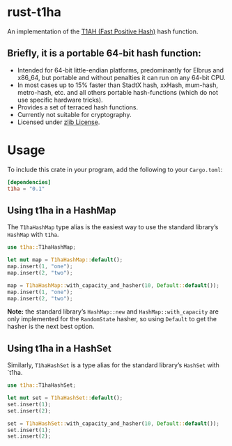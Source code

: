 rust-t1ha
===

An implementation of the [T1AH (Fast Positive Hash)](https://github.com/leo-yuriev/t1ha) hash function.

## Briefly, it is a portable 64-bit hash function:

* Intended for 64-bit little-endian platforms, predominantly for Elbrus and x86_64, but portable and without penalties it can run on any 64-bit CPU.
* In most cases up to 15% faster than StadtX hash, xxHash, mum-hash, metro-hash, etc. and all others portable hash-functions (which do not use specific hardware tricks).
* Provides a set of terraced hash functions.
* Currently not suitable for cryptography.
* Licensed under [zlib License](https://en.wikipedia.org/wiki/Zlib_License).

# Usage

To include this crate in your program, add the following to your `Cargo.toml`:

```toml
[dependencies]
t1ha = "0.1"
```

## Using t1ha in a HashMap

The `T1haHashMap` type alias is the easiest way to use the standard library’s `HashMap` with `t1ha`.

```rust
use t1ha::T1haHashMap;

let mut map = T1haHashMap::default();
map.insert(1, "one");
map.insert(2, "two");

map = T1haHashMap::with_capacity_and_hasher(10, Default::default());
map.insert(1, "one");
map.insert(2, "two");
```

**Note:** the standard library’s `HashMap::new` and `HashMap::with_capacity` are only implemented for the `RandomState` hasher, so using `Default` to get the hasher is the next best option.

## Using t1ha in a HashSet

Similarly, `T1haHashSet` is a type alias for the standard library’s `HashSet` with `t1ha.

```rust
use t1ha::T1haHashSet;

let mut set = T1haHashSet::default();
set.insert(1);
set.insert(2);

set = T1haHashSet::with_capacity_and_hasher(10, Default::default());
set.insert(1);
set.insert(2);
```

